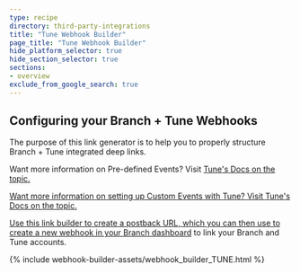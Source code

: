 ```yaml
---
type: recipe
directory: third-party-integrations
title: "Tune Webhook Builder"
page_title: "Tune Webhook Builder"
hide_platform_selector: true
hide_section_selector: true
sections:
- overview
exclude_from_google_search: true
---
```


## Configuring your Branch + Tune Webhooks ##

The purpose of this link generator is to help you to properly structure Branch + Tune integrated deep links.

Want more information on Pre-defined Events? Visit <a href="http://developers.mobileapptracking.com/measure-pre-defined-events/" target="_blank">Tune's Docs on the topic.

Want more information on setting up Custom Events with Tune? Visit <a href="developers.mobileapptracking.com/measuring-custom-events/" target="_blank">Tune's Docs on the topic.

Use this link builder to create a postback URL, which you can then use to [create a new webhook in your Branch dashboard](https://dashboard.branch.io/#/webhook) to link your Branch and Tune accounts.

{% include webhook-builder-assets/webhook_builder_TUNE.html %}



